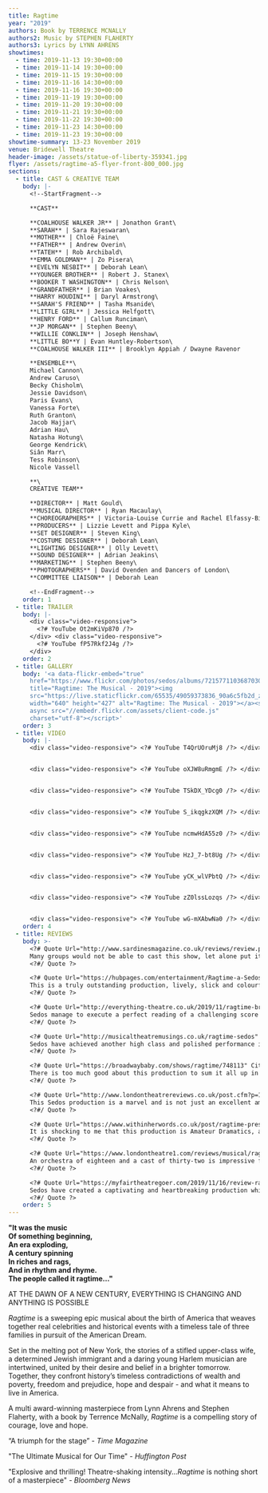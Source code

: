 ```yaml
---
title: Ragtime
year: "2019"
authors: Book by TERRENCE MCNALLY
authors2: Music by STEPHEN FLAHERTY
authors3: Lyrics by LYNN AHRENS
showtimes:
  - time: 2019-11-13 19:30+00:00
  - time: 2019-11-14 19:30+00:00
  - time: 2019-11-15 19:30+00:00
  - time: 2019-11-16 14:30+00:00
  - time: 2019-11-16 19:30+00:00
  - time: 2019-11-19 19:30+00:00
  - time: 2019-11-20 19:30+00:00
  - time: 2019-11-21 19:30+00:00
  - time: 2019-11-22 19:30+00:00
  - time: 2019-11-23 14:30+00:00
  - time: 2019-11-23 19:30+00:00
showtime-summary: 13-23 November 2019
venue: Bridewell Theatre
header-image: /assets/statue-of-liberty-359341.jpg
flyer: /assets/ragtime-a5-flyer-front-800_000.jpg
sections:
  - title: CAST & CREATIVE TEAM
    body: |-
      <!--StartFragment-->

      **CAST**

      **COALHOUSE WALKER JR** | Jonathon Grant\
      **SARAH** | Sara Rajeswaran\
      **MOTHER** | Chloë Faine\
      **FATHER** | Andrew Overin\
      **TATEH** | Rob Archibald\
      **EMMA GOLDMAN** | Zo Pisera\
      **EVELYN NESBIT** | Deborah Lean\
      **YOUNGER BROTHER** | Robert J. Stanex\
      **BOOKER T WASHINGTON** | Chris Nelson\
      **GRANDFATHER** | Brian Voakes\
      **HARRY HOUDINI** | Daryl Armstrong\
      **SARAH'S FRIEND** | Tasha Msanide\
      **LITTLE GIRL** | Jessica Helfgott\
      **HENRY FORD** | Callum Runciman\
      **JP MORGAN** | Stephen Beeny\
      **WILLIE CONKLIN** | Joseph Henshaw\
      **LITTLE BO**Y | Evan Huntley-Robertson\
      **COALHOUSE WALKER III** | Brooklyn Appiah / Dwayne Ravenor

      **ENSEMBLE**\
      Michael Cannon\
      Andrew Caruso\
      Becky Chisholm\
      Jessie Davidson\
      Paris Evans\
      Vanessa Forte\
      Ruth Granton\
      Jacob Hajjar\
      Adrian Hau\
      Natasha Hotung\
      George Kendrick\
      Siân Marr\
      Tess Robinson\
      Nicole Vassell

      **\
      CREATIVE TEAM**

      **DIRECTOR** | Matt Gould\
      **MUSICAL DIRECTOR** | Ryan Macaulay\
      **CHOREOGRAPHERS** | Victoria-Louise Currie and Rachel Elfassy-Bitoun\
      **PRODUCERS** | Lizzie Levett and Pippa Kyle\
      **SET DESIGNER** | Steven King\
      **COSTUME DESIGNER** | Deborah Lean\
      **LIGHTING DESIGNER** | Olly Levett\
      **SOUND DESIGNER** | Adrian Jeakins\
      **MARKETING** | Stephen Beeny\
      **PHOTOGRAPHERS** | David Ovenden and Dancers of London\
      **COMMITTEE LIAISON** | Deborah Lean

      <!--EndFragment-->
    order: 1
  - title: TRAILER
    body: |-
      <div class="video-responsive">
        <?# YouTube Ot2mKiVp870 /?>
      </div> <div class="video-responsive">
        <?# YouTube fP57Rkf2J4g /?>
      </div>      
    order: 2
  - title: GALLERY
    body: '<a data-flickr-embed="true"
      href="https://www.flickr.com/photos/sedos/albums/72157711036870308"
      title="Ragtime: The Musical - 2019"><img
      src="https://live.staticflickr.com/65535/49059373836_90a6c5fb2d_z.jpg"
      width="640" height="427" alt="Ragtime: The Musical - 2019"></a><script
      async src="//embedr.flickr.com/assets/client-code.js"
      charset="utf-8"></script>'
    order: 3
  - title: VIDEO
    body: |-
      <div class="video-responsive"> <?# YouTube T4QrUOruMj8 /?> </div>


      <div class="video-responsive"> <?# YouTube oXJW8uRmgmE /?> </div>


      <div class="video-responsive"> <?# YouTube TSkDX_YDcg0 /?> </div>


      <div class="video-responsive"> <?# YouTube S_ikqgkzXQM /?> </div>


      <div class="video-responsive"> <?# YouTube ncmwHdA55z0 /?> </div>


      <div class="video-responsive"> <?# YouTube HzJ_7-bt8Ug /?> </div>


      <div class="video-responsive"> <?# YouTube yCK_wlVPbtQ /?> </div>


      <div class="video-responsive"> <?# YouTube zZ0lssLozqs /?> </div>


      <div class="video-responsive"> <?# YouTube wG-mXAbwNa0 /?> </div>
    order: 4
  - title: REVIEWS
    body: >-
      <?# Quote Url="http://www.sardinesmagazine.co.uk/reviews/review.php?REVIEW-Sedos-Ragtime&reviewsID=3775" Cite="Ragtime, 2019, Sardines" ?>
      Many groups would not be able to cast this show, let alone put it on stage, but Sedos can do so and with verve and invention in Matt Gould’s pacy and intelligent production, managing his cast of 32 well and ensuring that the complex storyline is at all times as clear as possible. MD Ryan Macaulay conducts an 18-piece orchestra and it is a delight to hear this score played so well and in these orchestrations. Choreography from Victoria Louise-Currie and Rachel Elfassy-Bitoun is nicely differentiated for the various groups and makes good use of the multi-layered set.
      <?#/ Quote ?>

      <?# Quote Url="https://hubpages.com/entertainment/Ragtime-a-Sedos-Production-at-the-Bridewell-Theatre-London" Cite="Ragtime, 2019, Hub Pages" ?>
      This is a truly outstanding production, lively, slick and colourful. Although Sedos describes itself as “amateur” there’s little doubt that their attitude to every production is totally professional.
      <?#/ Quote ?>

      <?# Quote Url="http://everything-theatre.co.uk/2019/11/ragtime-bridewell-theatre-review.html" Cite="Ragtime, 2019, Everything Theatre" ?>
      Sedos manage to execute a perfect reading of a challenging score with multiple scene transitions.
      <?#/ Quote ?>

      <?# Quote Url="http://musicaltheatremusings.co.uk/ragtime-sedos" Cite="Ragtime, 2019, Musical Theatre Musings" ?>
      Sedos have achieved another high class and polished performance in Ragtime. It managed to move me from anger to sadness and send shivers down my spine throughout.
      <?#/ Quote ?>

      <?# Quote Url="https://broadwaybaby.com/shows/ragtime/748113" Cite="Ragtime, 2019, Broadway Baby (\*\*\*\**)" ?>
      There is too much good about this production to sum it all up in one short review but if you are a fan of the bombastic in musical theatre.*Ragtime*is a must see and you never know when you might have the opportunity again with such a rarely performed work. Sedos have bravely taken a risk on this one and it has paid off in spades. An accomplished piece of theatre executed by an accomplished group of peoples whose love of the art shines through in everything they do.
      <?#/ Quote ?>

      <?# Quote Url="http://www.londontheatrereviews.co.uk/post.cfm?p=1987" Cite="Ragtime, 2019, London Theatre Reviews (\*\*\*\**)" ?>
      This Sedos production is a marvel and is not just an excellent amateur production. It is genuinely one of the best shows to grace a London stage this year.
      <?#/ Quote ?>

      <?# Quote Url="https://www.withinherwords.co.uk/post/ragtime-presented-by-sedos" Cite="Ragtime, 2019, Within Her Words" ?>
      It is shocking to me that this production is Amateur Dramatics, as the quality of the performances, the costumes, lighting, orchestra, and production quality is very high.
      <?#/ Quote ?>

      <?# Quote Url="https://www.londontheatre1.com/reviews/musical/ragtime-at-the-bridewell-theatre-review/" Cite="Ragtime, 2019, London Theatre 1 (\*\*\*\**)" ?>
      An orchestra of eighteen and a cast of thirty-two is impressive for the West End these days, let alone amateur dramatics. The production team is worth a mention as well, for several reasons… It is difficult to balance out the sound with a cast and an orchestra as large as this, but the techies here do a remarkable job, with not a single lyric or line of spoken dialogue missed thanks to each and every microphone functioning as it should throughout.
      <?#/ Quote ?>

      <?# Quote Url="https://myfairtheatregoer.com/2019/11/16/review-ragtime-bridewell-theatre-%E2%8B%86%E2%8B%86%E2%8B%86%E2%8B%86/" Cite="Ragtime, 2019, My Fair Theatregoer" ?>
      Sedos have created a captivating and heartbreaking production which should stay with you long after you leave the theatre. You’d be hard pressed to find such an abundance of talent elsewhere in the West End.
      <?#/ Quote ?>
    order: 5
---
```

**"It was the music\
Of something beginning,\
An era exploding,\
A century spinning\
In riches and rags,\
And in rhythm and rhyme.\
The people called it ragtime…"**

AT THE DAWN OF A NEW CENTURY, EVERYTHING IS CHANGING AND ANYTHING IS POSSIBLE

*Ragtime* is a sweeping epic musical about the birth of America that weaves together real celebrities and historical events with a timeless tale of three families in pursuit of the American Dream.

Set in the melting pot of New York, the stories of a stifled upper-class wife, a determined Jewish immigrant and a daring young Harlem musician are intertwined, united by their desire and belief in a brighter tomorrow. Together, they confront history’s timeless contradictions of wealth and poverty, freedom and prejudice, hope and despair - and what it means to live in America.

A multi award-winning masterpiece from Lynn Ahrens and Stephen Flaherty, with a book by Terrence McNally, *Ragtime* is a compelling story of courage, love and hope.

“A triumph for the stage” - *Time Magazine*

"The Ultimate Musical for Our Time" - *Huffington Post*

"Explosive and thrilling! Theatre-shaking intensity...*Ragtime* is nothing short of a masterpiece" *\- Bloomberg News*